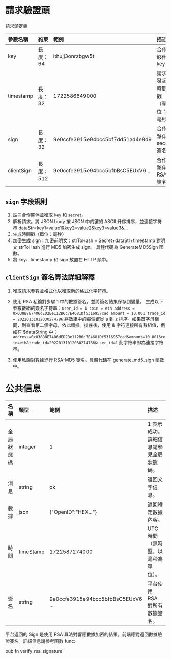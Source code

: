 # 請求驗證頭

請求頭定義

| 參數名稱   | 約束      | 範例                               | 描述                         |
| :--------- | :-------- | :--------------------------------- | :--------------------------- |
| key        | 長度：64  | ithujj3onrzbgw5t                   | 合作夥伴 key                 |
| timestamp  | 長度：32  | 1722586649000                      | 請求發起時間戳（單位：毫秒） |
| sign       | 長度：32  | 9e0ccfe3915e94bcc5bf7dd51ad4e8d9   | 合作夥伴 secret 簽名         |
| clientSign | 長度：512 | 9e0ccfe3915e94bcc5bfbBsC5EUxV6 ... | 合作夥伴 RSA 簽名            |

## `sign` 字段規則

1. 註冊合作夥伴並獲取 `key` 和 `secret`。
2. 解析請求。將 JSON body 按 JSON 中的鍵的 ASCII 升序排序，並連接字符串 dataStr=key1=value1&key2=value2&key3=value3&...
3. 生成時間戳（單位：毫秒）
4. 加密生成 sign：加密前明文：strToHash = Secret+dataStr+timestamp 對明文 strToHash 進行 MD5 加密生成 sign。
具體代碼為 GenerateMD5Sign 函數。
5. 將 key、timestamp 和 sign 放置在 HTTP 頭中。

## `clientSign` 簽名算法詳細解釋

1. 獲取請求參數並格式化以獲取新的格式化字符串。

2. 使用 RSA 私鑰對步驟 1 中的數據簽名，並將簽名結果保存到變量。
生成以下參數數組的簽名字符串：`user_id = 1 coin = eth address = 0x038B8E7406dED2Be112B6c7E4681Df5316957cad amount = 10.001 trade_id = 20220131012030274786`
將數組中的每個鍵從 a 到 z 排序。如果首字母相同，則查看第二個字母，依此類推。排序後，使用 & 字符連接所有數組值，例如在 $dataString 中：
`address=0x038B8E7406dED2Be112B6c7E4681Df5316957cad&amount=10.001&coin=eth&trade_id=20220131012030274786&user_id=1`
此字符串即為連接字符串。

3. 使用私鑰對數據進行 RSA-MD5 簽名。具體代碼在 generate_md5_sign 函數中。

# 公共信息

| 名稱       | 類型      | 範例                               | 描述                                   |
| :--------- | :-------- | :--------------------------------- | :------------------------------------- |
| 全局狀態碼 | integer   | 1                                  | 1 表示成功。詳細信息請參見全局狀態碼。 |
| 消息       | string    | ok                                 | 返回文字信息。                         |
| 數據       | json      | {"OpenID":"HEX..."}                | 返回特定數據內容。                     |
| 時間       | timeStamp | 1722587274000                      | UTC 時間（無時區，以毫秒為單位）。     |
| 簽名       | string    | 9e0ccfe3915e94bcc5bfbBsC5EUxV6 ... | 平台使用 RSA 對所有數據簽名。          |

平台返回的 Sign 是使用 RSA 算法對響應數據加密的結果。前端應對返回數據驗證簽名。詳細信息請參考函數 func: 

pub fn verify_rsa_signature`